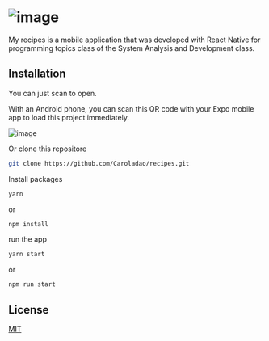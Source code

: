 # ![image](https://user-images.githubusercontent.com/38081030/95939801-4d2c7b80-0db3-11eb-8a2a-f2bf9bf56289.png)

My recipes is a mobile application that was developed with React Native for programming topics class of the System Analysis and Development class.

## Installation

You can just scan to open.

With an Android phone, you can scan this QR code with your Expo mobile app to load this project immediately.

![image](https://user-images.githubusercontent.com/38081030/95939710-18b8bf80-0db3-11eb-8542-bef6b66e640b.png)

Or clone this repositore

```sh
git clone https://github.com/Caroladao/recipes.git
```

Install packages
```sh
yarn
```
or
```sh
npm install
```

run the app
```sh
yarn start
```
or
```sh
npm run start
```

## License
[MIT](https://choosealicense.com/licenses/mit/)